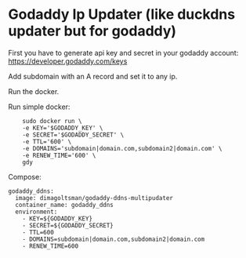 # Godaddy Ip Updater (like duckdns updater but for godaddy)

First you have to generate api key and secret in your godaddy account: https://developer.godaddy.com/keys

Add subdomain with an A record and set it to any ip.

Run the docker.



Run simple docker:

        sudo docker run \
        -e KEY='$GODADDY_KEY' \
        -e SECRET='$GODADDY_SECRET' \
        -e TTL='600' \
        -e DOMAINS='subdomain|domain.com,subdomain2|domain.com' \
        -e RENEW_TIME='600' \
        gdy


Compose:

    godaddy_ddns:
      image: dimagoltsman/godaddy-ddns-multipudater
      container_name: godaddy_ddns
      environment:
        - KEY=${GODADDY_KEY}
        - SECRET=${GODADDY_SECRET}
        - TTL=600
        - DOMAINS=subdomain|domain.com,subdomain2|domain.com
        - RENEW_TIME=600
